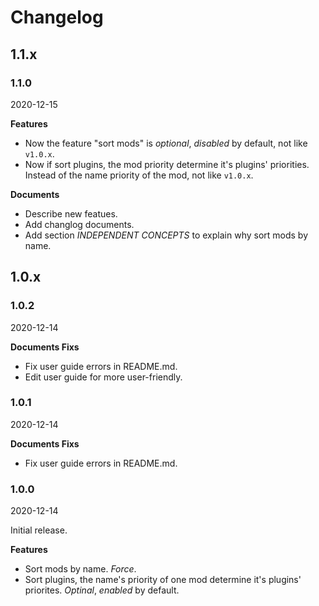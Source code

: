 # Changelog

## 1.1.x

### 1.1.0

2020-12-15

**Features**

- Now the feature "sort mods" is *optional*, *disabled* by default, not like `v1.0.x`.
- Now if sort plugins, the mod priority determine it's plugins' priorities.
  Instead of the name priority of the mod, not like `v1.0.x`.

**Documents**

- Describe new featues.
- Add changlog documents.
- Add section  *INDEPENDENT CONCEPTS*  to explain why sort mods by name.

## 1.0.x

### 1.0.2

2020-12-14

**Documents Fixs**

- Fix user guide errors in README.md.
- Edit user guide for more user-friendly.

### 1.0.1

2020-12-14

**Documents Fixs**

- Fix user guide errors in README.md.

### 1.0.0

2020-12-14

Initial release.

**Features**

- Sort mods by name.
  *Force*.
- Sort plugins, the name's priority of one mod determine it's plugins' priorites.
  *Optinal*, *enabled* by default.

